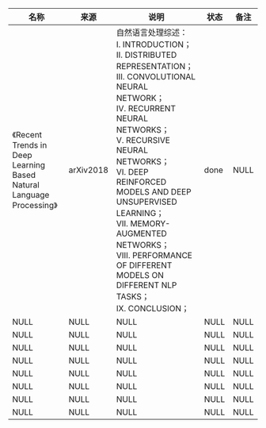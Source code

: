|名称  |  来源   | 说明  |状态   | 备注  |
|  ----  | ----  |----  | ----  |----  |
| 《Recent Trends in Deep Learning Based Natural Language Processing》| arXiv2018 |自然语言处理综述：<br/>I. INTRODUCTION；<br/>II. DISTRIBUTED REPRESENTATION；<br/>III. CONVOLUTIONAL NEURAL NETWORK；<br/>IV. RECURRENT NEURAL NETWORKS；<br/>V. RECURSIVE NEURAL NETWORKS；<br/>VI. DEEP REINFORCED MODELS AND DEEP UNSUPERVISED LEARNING；<br/>VII. MEMORY-AUGMENTED NETWORKS；<br/>VIII. PERFORMANCE OF DIFFERENT MODELS ON DIFFERENT NLP TASKS；<br/>IX. CONCLUSION； |done|NULL |
| NULL  | NULL |NULL |NULL |NULL |
| NULL  | NULL |NULL |NULL |NULL |
| NULL  | NULL |NULL |NULL |NULL |
| NULL  | NULL |NULL |NULL |NULL |
| NULL  | NULL |NULL |NULL |NULL |
| NULL  | NULL |NULL |NULL |NULL |
| NULL  | NULL |NULL |NULL |NULL |
| NULL  | NULL |NULL |NULL |NULL |
